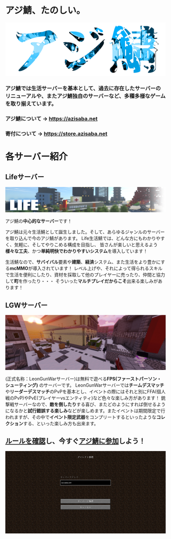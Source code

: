 
# アジ鯖、たのしい。

![アジ鯖](https://github.com/azisaba/monocraftpage/blob/main/images/azisaba.png)

### アジ鯖では**生活サーバー**を**基本**として、**過去に存在したサーバーのリニューアル**や、また**アジ鯖独自のサーバー**など、**多種多様**なゲームを取り揃えています。

### アジ鯖について → <https://azisaba.net>
### 寄付について → <https://store.azisaba.net>

# 各サーバー紹介

## Lifeサーバー

![Life鯖](https://github.com/azisaba/monocraftpage/blob/main/images/life.png)
 
アジ鯖の**中心的なサーバー**です！

アジ鯖は元々生活鯖として誕生しました。そして、あらゆるジャンルのサーバーを取り込んで今のアジ鯖があります。
Life生活鯖では、どんな方にもわかりやすく、気軽に、そしてやりこめる構成を目指し、
皆さんが楽しいと思えるよう**様々な工夫**、かつ**単純明快でわかりやすいシステム**を導入しています！

生活鯖なので、**サバイバル**要素や**建築**、**経済**システム、また生活をより豊かにする**mcMMO**が導入されています！
レベル上げや、それによって得られるスキルで生活を便利にしたり、資材を採取して他のプレイヤーに売ったり、仲間と協力して**町**を作ったり・・・
そういった**マルチプレイだからこそ**出来る楽しみがあります！
 

## LGWサーバー

![LGW鯖](https://github.com/azisaba/monocraftpage/blob/main/images/lgw.jpg)
 
(正式名称：LeonGunWarサーバー)は無料で遊べる**FPS(ファーストパーソン・シューティング)** のサーバーです。
LeonGunWarサーバーでは**チームデスマッチ**や**リーダーデスマッチ**のPvPを基本とし、イベントの際にはそれと別にFFA(個人戦のPvP)やPvE(プレイヤーvsエンティティ)など色々な楽しみ方があります！
銃撃戦サーバーなので、**敵を倒したり**する喜び、またどのようにすれば倒せるようになるかと**試行錯誤する楽しみ**などが楽しめます。またイベントは期間限定で行われますが、その中で**イベント限定武器**をコンプリートするといったような**コレクション**する、といった楽しみ方も出来ます。

## [ルールを確認](https://azisaba.net/terms)し、今すぐ[アジ鯖に参加](https://azisaba.net/join)しよう！
 
![参加](https://github.com/azisaba/monocraftpage/blob/main/images/direct-connect.png)

